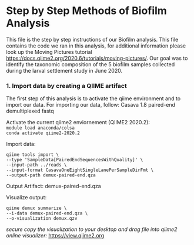 # Step by Step Methods of Biofilm Analysis 
   This file is the step by step instructions of our Biofilm analysis. This file contains the code we ran in this analysis, for additional information please look up the Moving Pictures tutorial https://docs.qiime2.org/2020.6/tutorials/moving-pictures/. Our goal was to identify the taxonomic composition of the 5 biofilm samples collected during the larval settlement study in June 2020.  
   
### 1. Import data by creating a QIIME artifact 
The first step of this analysis is to activate the qiime environment and to import our data. For importing our data, follow: Casava 1.8 paired-end demultiplexed fastq   

   Activate the current qiime2 enviornement (QIIME2 2020.2):   
   `module load anaconda/colsa`     
   `conda activate qiime2-2020.2`   
   
   Import data: 
   ```
   qiime tools import \
  --type 'SampleData[PairedEndSequencesWithQuality]' \
  --input-path ../reads \
  --input-format CasavaOneEightSingleLanePerSampleDirFmt \
  --output-path demux-paired-end.qza
  ```    
  
  Output Artifact: demux-paired-end.qza   
  
  Visualize output:
  ```
  qiime demux summarize \
  --i-data demux-paired-end.qza \
  --o-visualization demux.qzv
  ```    
  *secure copy the visualization to your desktop and drag file into qiime2 online visualizer:* https://view.qiime2.org  
  
  
